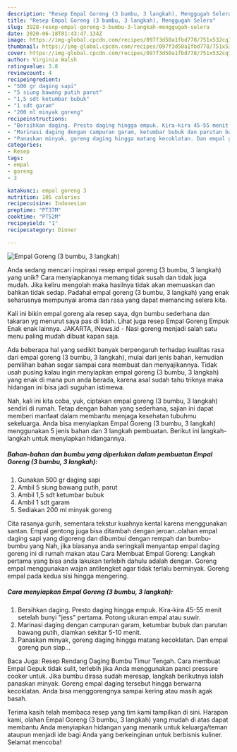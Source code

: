 ```yaml
---
description: "Resep Empal Goreng (3 bumbu, 3 langkah), Menggugah Selera"
title: "Resep Empal Goreng (3 bumbu, 3 langkah), Menggugah Selera"
slug: 3928-resep-empal-goreng-3-bumbu-3-langkah-menggugah-selera
date: 2020-06-18T01:43:47.134Z
image: https://img-global.cpcdn.com/recipes/097f3d50a1fbd778/751x532cq70/empal-goreng-3-bumbu-3-langkah-foto-resep-utama.jpg
thumbnail: https://img-global.cpcdn.com/recipes/097f3d50a1fbd778/751x532cq70/empal-goreng-3-bumbu-3-langkah-foto-resep-utama.jpg
cover: https://img-global.cpcdn.com/recipes/097f3d50a1fbd778/751x532cq70/empal-goreng-3-bumbu-3-langkah-foto-resep-utama.jpg
author: Virginia Walsh
ratingvalue: 3.8
reviewcount: 4
recipeingredient:
- "500 gr daging sapi"
- "5 siung bawang putih parut"
- "1,5 sdt ketumbar bubuk"
- "1 sdt garam"
- "200 ml minyak goreng"
recipeinstructions:
- "Bersihkan daging. Presto daging hingga empuk. Kira-kira 45-55 menit setelah bunyi &#34;jess&#34; pertama. Potong ukuran empal atau suwir."
- "Marinasi daging dengan campuran garam, ketumbar bubuk dan parutan bawang putih, diamkan sekitar 5-10 menit."
- "Panaskan minyak, goreng daging hingga matang kecoklatan. Dan empal goreng pun siap..."
categories:
- Resep
tags:
- empal
- goreng
- 3

katakunci: empal goreng 3 
nutrition: 105 calories
recipecuisine: Indonesian
preptime: "PT37M"
cooktime: "PT52M"
recipeyield: "1"
recipecategory: Dinner

---
```



![Empal Goreng (3 bumbu, 3 langkah)](https://img-global.cpcdn.com/recipes/097f3d50a1fbd778/751x532cq70/empal-goreng-3-bumbu-3-langkah-foto-resep-utama.jpg)

Anda sedang mencari inspirasi resep empal goreng (3 bumbu, 3 langkah) yang unik? Cara menyiapkannya memang tidak susah dan tidak juga mudah. Jika keliru mengolah maka hasilnya tidak akan memuaskan dan bahkan tidak sedap. Padahal empal goreng (3 bumbu, 3 langkah) yang enak seharusnya mempunyai aroma dan rasa yang dapat memancing selera kita.

Kali ini bikin empal goreng ala resep saya, dgn bumbu sederhana dan takaran yg menurut saya pas di lidah. Lihat juga resep Empal Goreng Empuk Enak enak lainnya. JAKARTA, iNews.id - Nasi goreng menjadi salah satu menu paling mudah dibuat kapan saja.

Ada beberapa hal yang sedikit banyak berpengaruh terhadap kualitas rasa dari empal goreng (3 bumbu, 3 langkah), mulai dari jenis bahan, kemudian pemilihan bahan segar sampai cara membuat dan menyajikannya. Tidak usah pusing kalau ingin menyiapkan empal goreng (3 bumbu, 3 langkah) yang enak di mana pun anda berada, karena asal sudah tahu triknya maka hidangan ini bisa jadi suguhan istimewa.


Nah, kali ini kita coba, yuk, ciptakan empal goreng (3 bumbu, 3 langkah) sendiri di rumah. Tetap dengan bahan yang sederhana, sajian ini dapat memberi manfaat dalam membantu menjaga kesehatan tubuhmu sekeluarga. Anda bisa menyiapkan Empal Goreng (3 bumbu, 3 langkah) menggunakan 5 jenis bahan dan 3 langkah pembuatan. Berikut ini langkah-langkah untuk menyiapkan hidangannya.

<!--inarticleads1-->

##### Bahan-bahan dan bumbu yang diperlukan dalam pembuatan Empal Goreng (3 bumbu, 3 langkah):

1. Gunakan 500 gr daging sapi
1. Ambil 5 siung bawang putih, parut
1. Ambil 1,5 sdt ketumbar bubuk
1. Ambil 1 sdt garam
1. Sediakan 200 ml minyak goreng


Cita rasanya gurih, sementara tekstur kuahnya kental karena menggunakan santan. Empal gentong juga bisa ditambah dengan jeroan..olahan empal daging sapi yang digoreng dan dibumbui dengan rempah dan bumbu-bumbu yang Nah, jika biasanya anda seringkali menyantap empal daging goreng ini di rumah makan atau Cara Membuat Empal Goreng: Langkah pertama yang bisa anda lakukan terlebih dahulu adalah dengan. Goreng empal menggunakan wajan antilengket agar tidak terlalu berminyak. Goreng empal pada kedua sisi hingga mengering. 

<!--inarticleads2-->

##### Cara menyiapkan Empal Goreng (3 bumbu, 3 langkah):

1. Bersihkan daging. Presto daging hingga empuk. Kira-kira 45-55 menit setelah bunyi &#34;jess&#34; pertama. Potong ukuran empal atau suwir.
1. Marinasi daging dengan campuran garam, ketumbar bubuk dan parutan bawang putih, diamkan sekitar 5-10 menit.
1. Panaskan minyak, goreng daging hingga matang kecoklatan. Dan empal goreng pun siap...


Baca Juga: Resep Rendang Daging Bumbu Timur Tengah. Cara membuat Empal Gepuk tidak sulit, terlebih jika Anda menggunakan panci pressure cooker untuk. Jika bumbu dirasa sudah meresap, langkah berikutnya ialah panaskan minyak. Goreng empal daging tersebut hingga berwarna kecoklatan. Anda bisa menggorengnya sampai kering atau masih agak basah. 

Terima kasih telah membaca resep yang tim kami tampilkan di sini. Harapan kami, olahan Empal Goreng (3 bumbu, 3 langkah) yang mudah di atas dapat membantu Anda menyiapkan hidangan yang menarik untuk keluarga/teman ataupun menjadi ide bagi Anda yang berkeinginan untuk berbisnis kuliner. Selamat mencoba!
